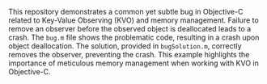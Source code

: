 This repository demonstrates a common yet subtle bug in Objective-C related to Key-Value Observing (KVO) and memory management.  Failure to remove an observer before the observed object is deallocated leads to a crash. The `bug.m` file shows the problematic code, resulting in a crash upon object deallocation.  The solution, provided in `bugSolution.m`, correctly removes the observer, preventing the crash. This example highlights the importance of meticulous memory management when working with KVO in Objective-C.
